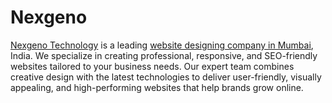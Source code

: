 # Nexgeno
<a href="https://nexgeno.in/">Nexgeno Technology</a> is a leading <a href="https://nexgeno.in/services/website-designing-service-mumbai-india.htm">website designing company in Mumbai</a>, India. We specialize in creating professional, responsive, and SEO-friendly websites tailored to your business needs. Our expert team combines creative design with the latest technologies to deliver user-friendly, visually appealing, and high-performing websites that help brands grow online.
